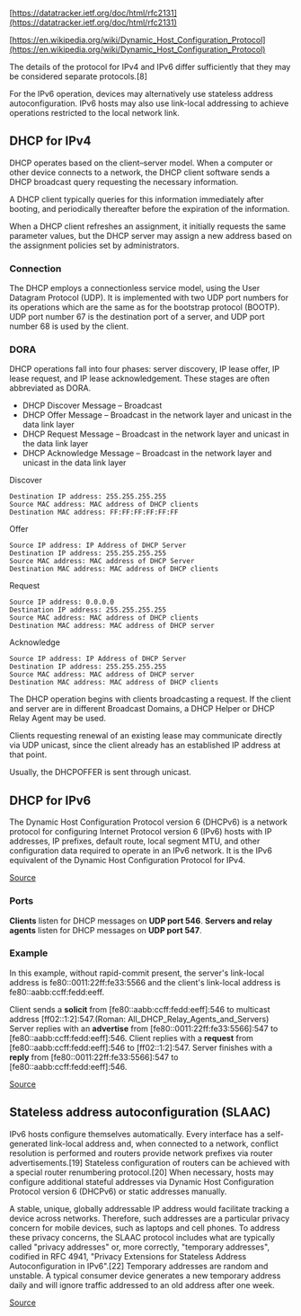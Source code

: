 [https://datatracker.ietf.org/doc/html/rfc2131](https://datatracker.ietf.org/doc/html/rfc2131)

[https://en.wikipedia.org/wiki/Dynamic_Host_Configuration_Protocol](https://en.wikipedia.org/wiki/Dynamic_Host_Configuration_Protocol)

The details of the protocol for IPv4 and IPv6 differ sufficiently that they may be considered separate protocols.[8]

For the IPv6 operation, devices may alternatively use stateless address autoconfiguration. IPv6 hosts may also use link-local addressing to achieve operations restricted to the local network link.


## DHCP for IPv4

DHCP operates based on the client–server model. When a computer or other device connects to a network, the DHCP client software sends a DHCP broadcast query requesting the necessary information.

A DHCP client typically queries for this information immediately after booting, and periodically thereafter before the expiration of the information.

When a DHCP client refreshes an assignment, it initially requests the same parameter values, but the DHCP server may assign a new address based on the assignment policies set by administrators.

### Connection

The DHCP employs a connectionless service model, using the User Datagram Protocol (UDP). It is implemented with two UDP port numbers for its operations which are the same as for the bootstrap protocol (BOOTP). UDP port number 67 is the destination port of a server, and UDP port number 68 is used by the client.

### DORA

DHCP operations fall into four phases: server discovery, IP lease offer, IP lease request, and IP lease acknowledgement. These stages are often abbreviated as DORA.

- DHCP Discover Message – Broadcast
- DHCP Offer Message – Broadcast in the network layer and unicast in the data link layer
- DHCP Request Message – Broadcast in the network layer and unicast in the data link layer
- DHCP Acknowledge Message – Broadcast in the network layer and unicast in the data link layer

Discover
```Source IP address: 0.0.0.0  
Destination IP address: 255.255.255.255
Source MAC address: MAC address of DHCP clients
Destination MAC address: FF:FF:FF:FF:FF:FF
```

Offer
```
Source IP address: IP Address of DHCP Server
Destination IP address: 255.255.255.255
Source MAC address: MAC address of DHCP Server
Destination MAC address: MAC address of DHCP clients
```

Request
```
Source IP address: 0.0.0.0
Destination IP address: 255.255.255.255
Source MAC address: MAC address of DHCP clients
Destination MAC address: MAC address of DHCP server
```

Acknowledge
```
Source IP address: IP Address of DHCP Server
Destination IP address: 255.255.255.255
Source MAC address: MAC address of DHCP server
Destination MAC address: MAC address of DHCP clients
```

The DHCP operation begins with clients broadcasting a request. If the client and server are in different Broadcast Domains, a DHCP Helper or DHCP Relay Agent may be used.

Clients requesting renewal of an existing lease may communicate directly via UDP unicast, since the client already has an established IP address at that point.

Usually, the DHCPOFFER is sent through unicast.

## DHCP for IPv6

The Dynamic Host Configuration Protocol version 6 (DHCPv6) is a network protocol for configuring Internet Protocol version 6 (IPv6) hosts with IP addresses, IP prefixes, default route, local segment MTU, and other configuration data required to operate in an IPv6 network. It is the IPv6 equivalent of the Dynamic Host Configuration Protocol for IPv4.

[Source](https://en.wikipedia.org/wiki/DHCPv6)

### Ports

**Clients** listen for DHCP messages on **UDP port 546**. **Servers and relay agents** listen for DHCP messages on **UDP port 547**.

### Example

In this example, without rapid-commit present, the server's link-local address is fe80::0011:22ff:fe33:5566 and the client's link-local address is fe80::aabb:ccff:fedd:eeff.

Client sends a **solicit** from [fe80::aabb:ccff:fedd:eeff]:546 to multicast address [ff02::1:2]:547.(Roman: All_DHCP_Relay_Agents_and_Servers)
Server replies with an **advertise** from [fe80::0011:22ff:fe33:5566]:547 to [fe80::aabb:ccff:fedd:eeff]:546.
Client replies with a **request** from [fe80::aabb:ccff:fedd:eeff]:546 to [ff02::1:2]:547.
Server finishes with a **reply** from [fe80::0011:22ff:fe33:5566]:547 to [fe80::aabb:ccff:fedd:eeff]:546.

[Source](https://en.wikipedia.org/wiki/DHCPv6)

## Stateless address autoconfiguration (SLAAC)

IPv6 hosts configure themselves automatically. Every interface has a self-generated link-local address and, when connected to a network, conflict resolution is performed and routers provide network prefixes via router advertisements.[19] Stateless configuration of routers can be achieved with a special router renumbering protocol.[20] When necessary, hosts may configure additional stateful addresses via Dynamic Host Configuration Protocol version 6 (DHCPv6) or static addresses manually.

A stable, unique, globally addressable IP address would facilitate tracking a device across networks. Therefore, such addresses are a particular privacy concern for mobile devices, such as laptops and cell phones. To address these privacy concerns, the SLAAC protocol includes what are typically called "privacy addresses" or, more correctly, "temporary addresses", codified in RFC 4941, "Privacy Extensions for Stateless Address Autoconfiguration in IPv6".[22] Temporary addresses are random and unstable. A typical consumer device generates a new temporary address daily and will ignore traffic addressed to an old address after one week.

[Source](https://en.wikipedia.org/wiki/IPv6#Stateless_address_autoconfiguration_(SLAAC))
